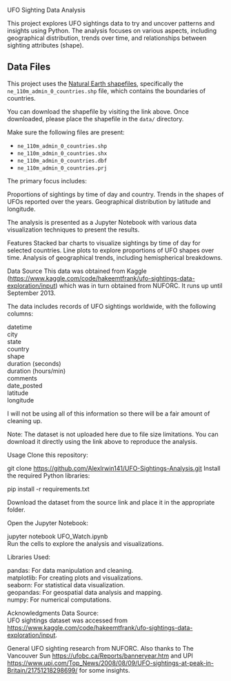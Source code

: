 UFO Sighting Data Analysis

This project explores UFO sightings data to try and uncover patterns and insights using Python. The analysis focuses on various aspects, including geographical distribution, trends over time, and relationships between sighting attributes (shape).

## Data Files

This project uses the [Natural Earth shapefiles](https://www.naturalearthdata.com/downloads/110m-cultural-vectors/), specifically the `ne_110m_admin_0_countries.shp` file, which contains the boundaries of countries. 

You can download the shapefile by visiting the link above. Once downloaded, please place the shapefile in the `data/` directory.

Make sure the following files are present:

- `ne_110m_admin_0_countries.shp`
- `ne_110m_admin_0_countries.shx`
- `ne_110m_admin_0_countries.dbf`
- `ne_110m_admin_0_countries.prj`


The primary focus includes:

Proportions of sightings by time of day and country.
Trends in the shapes of UFOs reported over the years.
Geographical distribution by latitude and longitude.

The analysis is presented as a Jupyter Notebook with various data visualization techniques to present the results.

Features
Stacked bar charts to visualize sightings by time of day for selected countries.
Line plots to explore proportions of UFO shapes over time.
Analysis of geographical trends, including hemispherical breakdowns.

Data Source
This data was obtained from Kaggle (https://www.kaggle.com/code/hakeemtfrank/ufo-sightings-data-exploration/input) which was in turn obtained from NUFORC. It runs up until September 2013.

The data includes records of UFO sightings worldwide, with the following columns:

datetime  
city  
state  
country  
shape  
duration (seconds)  
duration (hours/min)  
comments  
date_posted  
latitude  
longitude  

I will not be using all of this information so there will be a fair amount of cleaning up.

Note: The dataset is not uploaded here due to file size limitations. You can download it directly using the link above to reproduce the analysis.

Usage
Clone this repository:

git clone https://github.com/AlexIrwin141/UFO-Sightings-Analysis.git
Install the required Python libraries:

pip install -r requirements.txt

Download the dataset from the source link and place it in the appropriate folder.

Open the Jupyter Notebook:

jupyter notebook UFO_Watch.ipynb  
Run the cells to explore the analysis and visualizations.  

Libraries Used:

pandas: For data manipulation and cleaning.  
matplotlib: For creating plots and visualizations.  
seaborn: For statistical data visualization.  
geopandas: For geospatial data analysis and mapping.  
numpy: For numerical computations.  

Acknowledgments
Data Source:  
UFO sightings dataset was accessed from https://www.kaggle.com/code/hakeemtfrank/ufo-sightings-data-exploration/input.

General UFO sighting research from NUFORC.
Also thanks to The Vancouver Sun https://ufobc.ca/Reports/banneryear.htm and UPI https://www.upi.com/Top_News/2008/08/09/UFO-sightings-at-peak-in-Britain/21751218298699/ for some insights.

